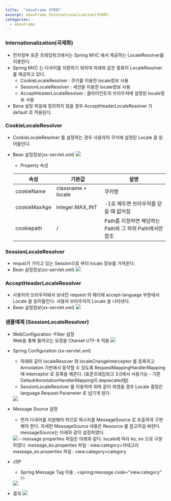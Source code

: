 ```yaml
---
title:  "eGovFrame 국제화"
excerpt: eGovFrame Internationalization(국제화)
categories:
  - eGovFrame
---
```


### Internationalization(국제화)
- 전자정부 표준 프레임워크에서는 Spring MVC 에서 제공하는 LocaleResolver를 이용한다.
- Spring MVC 는 다국어를 지원하기 위하여 아래와 같은 종류의 LocaleResolver 를 제공하고 있다.
  - CookieLocaleResolver : 쿠키를 이용한 locale정보 사용
  - SessionLocaleResolver : 세션을 이용한 locale정보 사용
  - AcceptHeaderLocaleResolver : 클라이언트의 브라우져에 설정된 locale정보 사용
- Bena 설정 파일에 정의하지 않을 경우 AcceptHeaderLocaleResolver 가 default 로 적용된다.

### CookieLocaleResolver
- CookieLocaleResolver 를 설정하는 경우 사용자의 쿠키에 설정된 Locale 을 읽어들인다.
- Bean 설정정보(xx-servlet.xml)
  <img src="https://cys779988.github.io/assets/img/egov-81.PNG">  
  
  - Property 속성
    
  속성 | 기본값 | 설명
  ---- | ---- | ----
  cookieName | classname + locale | 쿠키명
  cookieMaxAge | integer.MAX_INT | -1로 해두면 브라우저를 닫을 때 없어짐
  cookiepath | / | Path를 지정하면 해당하는 Path와 그 하위 Path에서만 참조
    
  
### SessionLocaleResolver
- requst가 가지고 있는 Session으로 부터 locale 정보를 가져온다.
- Bean 설정정보(xx-servlet.xml)
  <img src="https://cys779988.github.io/assets/img/egov-82.PNG">  
  
### AcceptHeaderLocaleResolver
- 사용자의 브라우저에서 보내진 request 의 헤더에 accept-language 부분에서 Locale 을 읽어들인다. 사용자 브라우저의 Locale 을 나타낸다.
- Bean 설정정보(xx-servlet.xml)
  <img src="https://cys779988.github.io/assets/img/egov-83.PNG">  
  
### 샘플예제 (SessionLocaleResolver)
- WebConfiguration -Filter 설정  
Web을 통해 들어오는 요청을 Charset UTF-8 적용
  <img src="https://cys779988.github.io/assets/img/egov-84.PNG">  

- Spring Configuration (xx-servlet.xml)
  - 아래와 같이 localeResover 와 localeChangeInterceptor 를 등록하고 Annotation 기반에서 동작할 수 있도록 RequestMappingHandlerMapping 에 interceptor 로 등록을 해준다. (표준프레임워크 3.0에서 사용가능 - 기존 DefaultAnnotationHandlerMapping이 deprecated됨)
  - SessionLocaleResolver 를 이용하여 위와 같이 하였을 경우 Locale 결정은 language Request Parameter 로 넘기게 된다.
  <img src="https://cys779988.github.io/assets/img/egov-85.PNG">  
- Message Source 설정
  - 먼저 다국어를 지원해야 하므로 메시지를 MessageSource 로 추출하여 구현해야 한다. 자세한 MessageSource 내용은 Resource 를 참고하길 바란다. messageSource는 아래와 같이 설정하였다. 
  <img src="https://cys779988.github.io/assets/img/egov-86.PNG">  
  - message properties 파일은 아래와 같다.  locale에 따라 ko, en 으로 구분하였다.  message_ko.properties 파일 : view.category=카테고리  message_en.properties 파일 : view.category=category 
- JSP
  - Spring Message Tag 이용 : \<spring:message code="view.category" /\>  
  
  <img src="https://cys779988.github.io/assets/img/egov-80.PNG">  
  
- 결과
  <img src="https://cys779988.github.io/assets/img/egov-87.PNG">  
